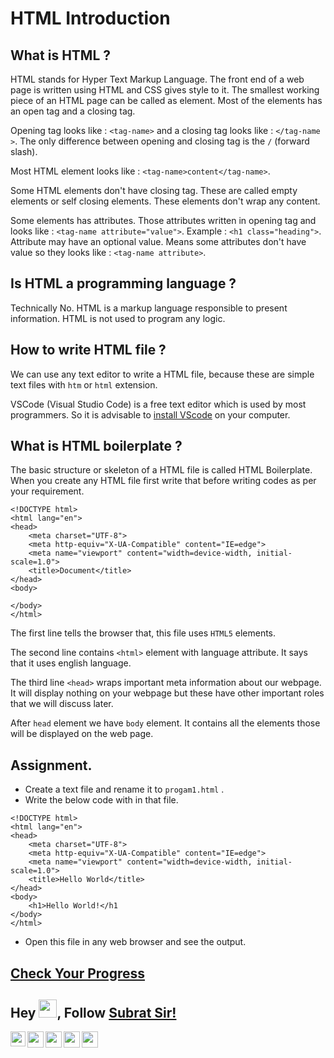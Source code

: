 # HTML Introduction

## What is HTML ?
HTML stands for Hyper Text Markup Language. The front end of a web page is written using HTML and CSS gives style to it. The smallest working piece of an HTML page can be called as element. Most of the elements has an open tag and a closing tag. 

Opening tag looks like : `<tag-name>` and a closing tag looks like : `</tag-name >`. The only difference between opening and closing tag is the `/` (forward slash).

Most HTML element looks like : `<tag-name>content</tag-name>`.

Some HTML elements don't have closing tag. These are called empty elements or self closing elements. These elements don't wrap any content.

Some elements has attributes. Those attributes written in opening tag and looks like : `<tag-name attribute="value">`. Example : `<h1 class="heading">`. Attribute may have an optional value. Means some attributes don't have value so they looks like : `<tag-name attribute>`.

## Is HTML a programming language ?
Technically No. HTML is a markup language responsible to present information. HTML is not used to program any logic.

## How to write HTML file ?
We can use any text editor to write a HTML file, because these are simple text files with `htm` or `html` extension.

VSCode (Visual Studio Code) is a free text editor which is used by most programmers. So it is advisable to [install VScode](https://code.visualstudio.com/docs/setup/windows) on your computer. 

## What is HTML boilerplate ?
The basic structure or skeleton of a HTML file is called HTML Boilerplate. When you create any HTML file first write that before writing codes as per your requirement.
```
<!DOCTYPE html>
<html lang="en">
<head>
    <meta charset="UTF-8">
    <meta http-equiv="X-UA-Compatible" content="IE=edge">
    <meta name="viewport" content="width=device-width, initial-scale=1.0">
    <title>Document</title>
</head>
<body>
    
</body>
</html>
```
The first line tells the browser that, this file uses `HTML5` elements. 

The second line contains `<html>` element with language attribute. It says that it uses english language.

The third line `<head>` wraps important meta information about our webpage. It will display nothing on your webpage but these have other important roles that we will discuss later.

After `head` element we have `body` element. It contains all the elements those will be displayed on the web page.

## Assignment.

- Create a text file and rename it to `progam1.html` .
- Write the below code with in that file.
```
<!DOCTYPE html>
<html lang="en">
<head>
    <meta charset="UTF-8">
    <meta http-equiv="X-UA-Compatible" content="IE=edge">
    <meta name="viewport" content="width=device-width, initial-scale=1.0">
    <title>Hello World</title>
</head>
<body>
    <h1>Hello World!</h1
</body>
</html>
```
- Open this file in any web browser and see the output.

## [Check Your Progress](https://docs.google.com/forms/d/e/1FAIpQLSdy3EB70Y_Da8HTBA17tfZh2VIKIey1EJ13re73XoX73QAiIg/viewform)


## Hey <img src="https://github.com/TheDudeThatCode/TheDudeThatCode/blob/master/Assets/Hi.gif" width="29px">, Follow [Subrat Sir!](https://kunal-kushwaha.github.io) 

<a href="https://in.linkedin.com/in/subratsir">
  <img align="left" width="24px" src="https://cdn.jsdelivr.net/npm/simple-icons@v3/icons/linkedin.svg"  />
</a>
<a href="https://twitter.com/SubratSirIndia">
  <img align="left" width="26px" src="https://cdn.jsdelivr.net/npm/simple-icons@v3/icons/twitter.svg" />
</a>
<a href="mailto:subrat.ku.dash@gmail.com">
  <img align="left" width="26px" src="https://cdn.jsdelivr.net/npm/simple-icons@v3/icons/gmail.svg" />
</a>
<a href="https://www.youtube.com/channel/UCTCmj3TOBxI_5f1J-n7kN5A">
  <img align="left" width="26px" src="https://cdn.jsdelivr.net/npm/simple-icons@v3/icons/youtube.svg" />
</a>
<a href="https://discord.gg/KYYWfcVU">
  <img align="left" width="26px" src="https://cdn.jsdelivr.net/npm/simple-icons@v3/icons/discord.svg" />
</a>

<br />







